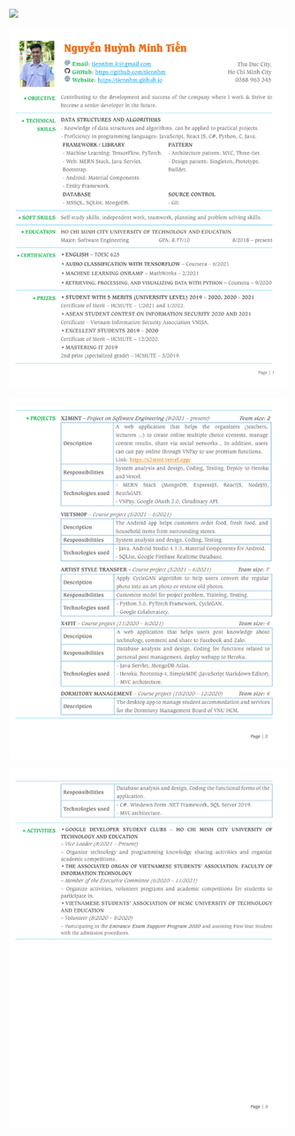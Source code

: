 [![](https://img.shields.io/badge/PDF-Download-green.svg)](CV-Nguyen-Huynh-Minh-Tien_0388963345.pdf)

![](cv/CV-Nguyen-Huynh-Minh-Tien_0388963345-1.png)

![](cv/CV-Nguyen-Huynh-Minh-Tien_0388963345-2.png)

![](cv/CV-Nguyen-Huynh-Minh-Tien_0388963345-3.png)

